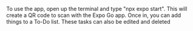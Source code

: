 To use the app, open up the terminal and type "npx expo start". This will create a QR code to scan with the Expo Go app. Once in, you can add things to a To-Do list. These tasks can also be edited and deleted
